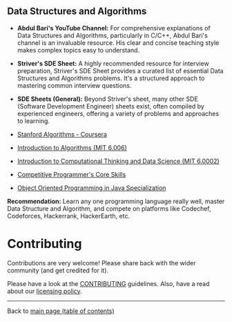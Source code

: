 ## Data Structures and Algorithms
- **Abdul Bari's YouTube Channel:** For comprehensive explanations of Data Structures and Algorithms, particularly in C/C++, Abdul Bari's channel is an invaluable resource. His clear and concise teaching style makes complex topics easy to understand.
- **Striver's SDE Sheet:** A highly recommended resource for interview preparation, Striver's SDE Sheet provides a curated list of essential Data Structures and Algorithms problems. It's a structured approach to mastering common interview questions.
- **SDE Sheets (General):** Beyond Striver's sheet, many other SDE (Software Development Engineer) sheets exist, often compiled by experienced engineers, offering a variety of problems and approaches to learning.

- [Stanford Algorithms - Coursera](https://www.coursera.org/specializations/algorithms)
- [Introduction to Algorithms (MIT 6.006)](https://ocw.mit.edu/courses/electrical-engineering-and-computer-science/6-006-introduction-to-algorithms-fall-2011/)
- [Introduction to Computational Thinking and Data Science (MIT 6.0002)](https://ocw.mit.edu/courses/electrical-engineering-and-computer-science/6-0002-introduction-to-computational-thinking-and-data-science-fall-2016/) 
- [Competitive Programmer's Core Skills](https://www.coursera.org/learn/competitive-programming-core-skills)
- [Object Oriented Programming in Java Specialization](https://www.coursera.org/specializations/object-oriented-programming)

**Recommendation:** Learn any one programming language really well, master Data Structure and Algorithm, and compete on platforms like Codechef, Codeforces, Hackerrank, HackerEarth, etc.

# Contributing

Contributions are very welcome! Please share back with the wider community (and get credited for it).

Please have a look at the [CONTRIBUTING](contributing.md) guidelines. Also, have a read about our [licensing policy](https://github.com/Data-Science-Community-SRM/Resourceify/blob/master/LICENSE).

---

Back to [main page (table of contents)](https://data-science-community-srm.github.io/Resourceify/)
